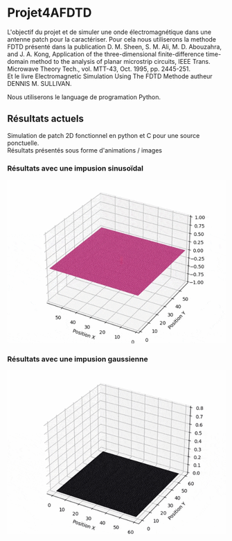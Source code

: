 # Projet4AFDTD
L'objectif du projet et de simuler une onde électromagnétique dans une antenne patch pour la caractériser.
Pour cela nous utiliserons la methode FDTD présenté dans la publication D. M. Sheen, S. M. Ali, M. D. Abouzahra, and J. A. Kong, Application of the three-dimensional finite-difference time-domain method to the analysis of planar microstrip circuits, IEEE Trans. Microwave Theory Tech., vol. MTT-43, Oct. 1995, pp. 2445-251.<br />
Et le livre Electromagnetic Simulation Using The FDTD Methode autheur DENNIS M. SULLIVAN.<br />

Nous utiliserons le language de programation Python.

## Résultats actuels
Simulation de patch 2D fonctionnel en python et C pour une source ponctuelle.<br />
Résultats présentés sous forme d'animations / images

### Résultats avec une impusion sinusoïdal

![impusion sinusoïdal](Resultat/2D/Sin/2DPatch0To1503D22fps.gif)


### Résultats avec une impusion gaussienne

![impusion gaussienne](Resultat/2D/gauss/FDTD2D_Gauss.gif)
